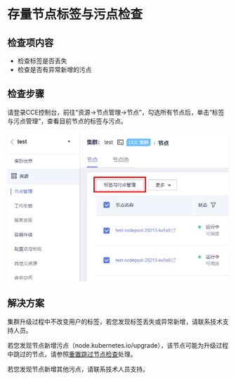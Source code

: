 # 存量节点标签与污点检查<a name="cce_10_0564"></a>

## 检查项内容<a name="section1186016333197"></a>

-   检查标签是否丢失
-   检查是否有异常新增的污点

## 检查步骤<a name="section1343762620224"></a>

请登录CCE控制台，前往“资源-\>节点管理-\>节点”，勾选所有节点后，单击“标签与污点管理”，查看目前节点的标签与污点。

![](figures/zh-cn_image_0000001429651694.png)

## 解决方案<a name="section9342143019353"></a>

集群升级过程中不改变用户的标签，若您发现标签丢失或异常新增，请联系技术支持人员。

若您发现节点新增污点（node.kubernetes.io/upgrade），该节点可能为升级过程中跳过的节点，请参照[重置跳过节点检查](重置跳过节点检查.md)处理。

若您发现节点新增其他污点，请联系技术人员支持。

